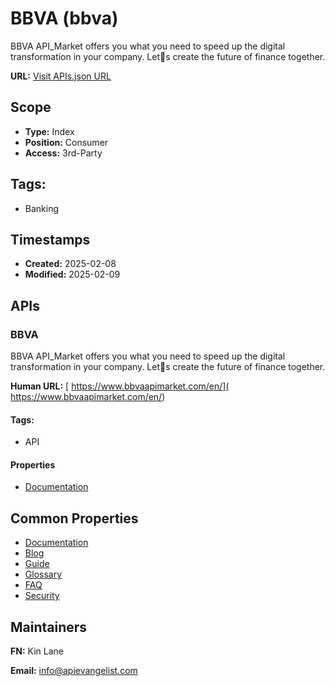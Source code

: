 # BBVA (bbva)
BBVA API_Market offers you what you need to speed up the digital transformation in your company. Lets create the future of finance together. 

**URL:** [Visit APIs.json URL](https://raw.githubusercontent.com/api-evangelist/bbva/refs/heads/main/apis.yml)

## Scope

- **Type:** Index 
- **Position:** Consumer 
- **Access:** 3rd-Party 

## Tags:

 - Banking

## Timestamps

- **Created:** 2025-02-08 
- **Modified:** 2025-02-09 

## APIs

### BBVA
BBVA API_Market offers you what you need to speed up the digital transformation in your company. Lets create the future of finance together. 

**Human URL:** [ https://www.bbvaapimarket.com/en/]( https://www.bbvaapimarket.com/en/)


#### Tags:

 - API

#### Properties

- [Documentation]( https://www.bbvaapimarket.com/en/)

## Common Properties

- [Documentation](https://www.bbvaapimarket.com/en/banking-apis/)
- [Blog](https://www.bbvaapimarket.com/en/api-world/)
- [Guide](https://www.bbvaapimarket.com/en/api-developers/quickstart/)
- [Glossary](https://www.bbvaapimarket.com/en/glossary/)
- [FAQ](https://www.bbvaapimarket.com/en/faq/)
- [Security](https://www.bbvaapimarket.com/en/security/)

## Maintainers

**FN:** Kin Lane

**Email:** info@apievangelist.com

